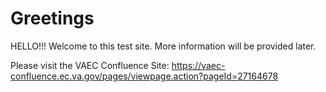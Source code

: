 # Greetings
HELLO!!!
Welcome to this test site.
More information will be provided later.

Please visit the VAEC Confluence Site:  https://vaec-confluence.ec.va.gov/pages/viewpage.action?pageId=27164678
